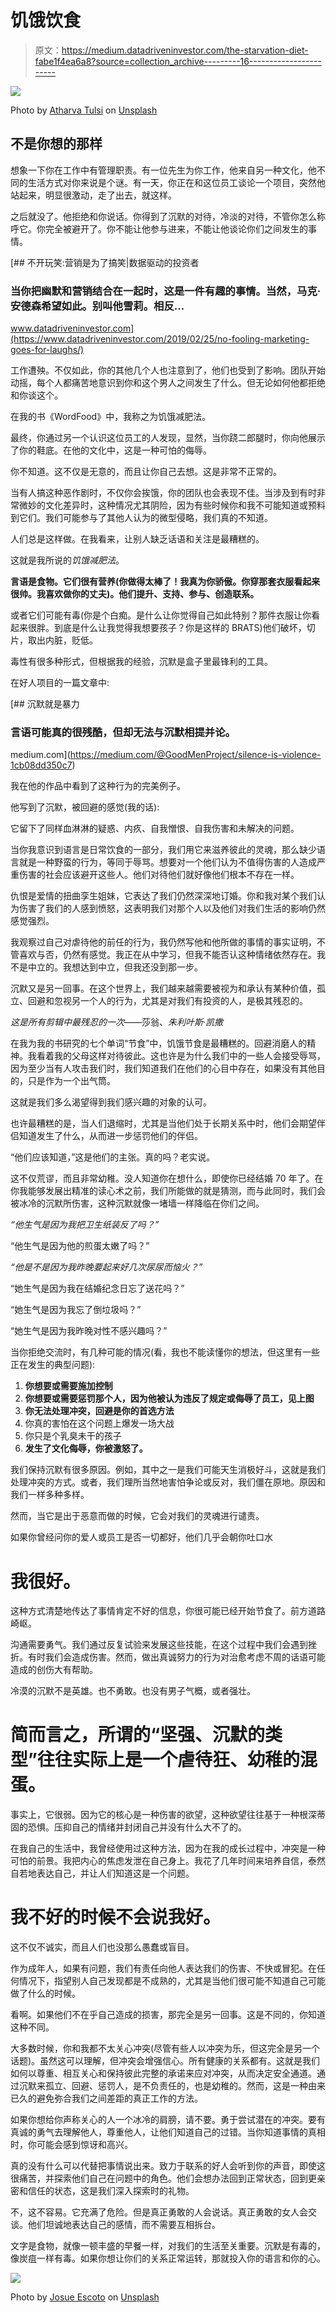 # 饥饿饮食

> 原文：<https://medium.datadriveninvestor.com/the-starvation-diet-fabe1f4ea6a8?source=collection_archive---------16----------------------->

![](img/eb4dbbb2bb0d9221b5437a4c9f3269bb.png)

Photo by [Atharva Tulsi](https://unsplash.com/@atharva_tulsi?utm_source=medium&utm_medium=referral) on [Unsplash](https://unsplash.com?utm_source=medium&utm_medium=referral)

## 不是你想的那样

想象一下你在工作中有管理职责。有一位先生为你工作，他来自另一种文化，他不同的生活方式对你来说是个谜。有一天，你正在和这位员工谈论一个项目，突然他站起来，明显很激动，走了出去，就这样。

之后就没了。他拒绝和你说话。你得到了沉默的对待，冷淡的对待，不管你怎么称呼它。你完全被避开了。你不能让他参与进来，不能让他谈论你们之间发生的事情。

[](https://www.datadriveninvestor.com/2019/02/25/no-fooling-marketing-goes-for-laughs/) [## 不开玩笑:营销是为了搞笑|数据驱动的投资者

### 当你把幽默和营销结合在一起时，这是一件有趣的事情。当然，马克·安德森希望如此。别叫他雪莉。相反…

www.datadriveninvestor.com](https://www.datadriveninvestor.com/2019/02/25/no-fooling-marketing-goes-for-laughs/) 

工作遭殃。不仅如此，你的其他几个人也注意到了，他们也受到了影响。团队开始动摇，每个人都痛苦地意识到你和这个男人之间发生了什么。但无论如何他都拒绝和你谈这个。

在我的书《WordFood》中，我称之为饥饿减肥法。

最终，你通过另一个认识这位员工的人发现，显然，当你跷二郎腿时，你向他展示了你的鞋底。在他的文化中，这是一种可怕的侮辱。

你不知道。这不仅是无意的，而且让你自己去想。这是非常不正常的。

当有人搞这种恶作剧时，不仅你会挨饿，你的团队也会表现不佳。当涉及到有时非常微妙的文化差异时，这种情况尤其阴险，因为有些时候你和我不可能知道或预料到它们。我们可能参与了其他人认为的微型侵略，我们真的不知道。

人们总是这样做。在我看来，让别人缺乏话语和关注是最糟糕的。

这就是我所说的*饥饿减肥法*。

**言语是食物。它们很有营养(你做得太棒了！我真为你骄傲。你穿那套衣服看起来很帅。我喜欢做你的丈夫)。他们提升、支持、参与、创造联系。**

或者它们可能有毒(你是个白痴。是什么让你觉得自己如此特别？那件衣服让你看起来很胖。到底是什么让我觉得我想要孩子？你是这样的 BRATS)他们破坏，切片，取出内脏，贬低。

毒性有很多种形式，但根据我的经验，沉默是盒子里最锋利的工具。

在好人项目的一篇文章中:

[](https://medium.com/@GoodMenProject/silence-is-violence-1cb08dd350c7) [## 沉默就是暴力

### 言语可能真的很残酷，但却无法与沉默相提并论。

medium.com](https://medium.com/@GoodMenProject/silence-is-violence-1cb08dd350c7) 

我在他的作品中看到了这种行为的完美例子。

他写到了沉默，被回避的感觉(我的话):

它留下了同样血淋淋的疑惑、内疚、自我憎恨、自我伤害和未解决的问题。

当你我意识到语言是日常饮食的一部分，我们用它来滋养彼此的灵魂，那么缺少语言就是一种野蛮的行为，等同于辱骂。想要对一个他们认为不值得伤害的人造成严重伤害的社会应该避开这些人。他们对待他们就好像他们根本不存在一样。

仇恨是爱情的扭曲孪生姐妹，它表达了我们仍然深深地订婚。你和我对某个我们认为伤害了我们的人感到愤怒，这表明我们对那个人以及他们对我们生活的影响仍然感觉强烈。

我观察过自己对虐待他的前任的行为，我仍然写他和他所做的事情的事实证明，不管喜欢与否，仍然有感觉。我正在从中学习，但我不能否认这种情绪依然存在。我不是中立的。我想达到中立，但我还没到那一步。

沉默又是另一回事。在这个世界上，我们越来越需要被视为和承认有某种价值，孤立、回避和忽视另一个人的行为，尤其是对我们有投资的人，是极其残忍的。

*这是所有剪辑中最残忍的一次*——莎翁、*朱利叶斯·凯撒*

在我为我的书研究的七个单词“节食”中，饥饿节食是最糟糕的。回避消磨人的精神。我看着我的父母这样对待彼此。这也许是为什么我们中的一些人会接受辱骂，因为至少当有人攻击我们时，我们知道我们在他们的心目中存在，如果没有其他目的，只是作为一个出气筒。

这就是我们多么渴望得到我们感兴趣的对象的认可。

也许最糟糕的是，当人们退缩时，尤其是当他们处于长期关系中时，他们会期望伴侣知道发生了什么，从而进一步惩罚他们的伴侣。

“他们应该知道，”这是他们的主张。真的吗？老实说。

这不仅荒谬，而且非常幼稚。没人知道你在想什么，即使你已经结婚 70 年了。在你我能够发展出精准的读心术之前，我们所能做的就是猜测，而与此同时，我们会被冰冷的沉默所伤害，这种沉默就像一堵墙一样降临在你们之间。

*“他生气是因为我把卫生纸装反了吗？”*

“他生气是因为他的煎蛋太嫩了吗？”

*“他是不是因为我昨晚要起来好几次尿尿而恼火？”*

“她生气是因为我在结婚纪念日忘了送花吗？”

“她生气是因为我忘了倒垃圾吗？”

“她生气是因为我昨晚对性不感兴趣吗？”

当你拒绝交流时，有几种可能的情况(看，我也不能读懂你的想法，但这里有一些正在发生的典型问题):

1.  **你想要或需要施加控制**
2.  **你想要或需要惩罚那个人，因为他被认为违反了规定或侮辱了员工，见上图**
3.  **你无法处理冲突，回避是你的首选方法**
4.  你真的害怕在这个问题上爆发一场大战
5.  你只是个乳臭未干的孩子
6.  **发生了文化侮辱，你被激怒了。**

我们保持沉默有很多原因。例如，其中之一是我们可能天生消极好斗，这就是我们处理冲突的方式。或者，我们理所当然地害怕争论或反对，我们僵在原地。原因和我们一样多种多样。

然而，当它是出于恶意而做的时候，它会对我们的灵魂进行谴责。

如果你曾经问你的爱人或员工是否一切都好，他们几乎会朝你吐口水

# 我很好。

这种方式清楚地传达了事情肯定不好的信息，你很可能已经开始节食了。前方道路崎岖。

沟通需要勇气。我们通过反复试验来发展这些技能，在这个过程中我们会遇到挫折。有时我们会造成伤害。然而，做出真诚努力的行为对治愈考虑不周的话语可能造成的创伤大有帮助。

冷漠的沉默不是英雄。也不勇敢。也没有男子气概，或者强壮。

# 简而言之，所谓的“坚强、沉默的类型”往往实际上是一个虐待狂、幼稚的混蛋。

事实上，它很弱。因为它的核心是一种伤害的欲望，这种欲望往往基于一种根深蒂固的恐惧。压抑自己的情绪并封闭自己并没有什么大不了的。

在我自己的生活中，我曾经使用过这种方法，因为在我的成长过程中，冲突是一种可怕的前景。我把内心的焦虑发泄在自己身上。我花了几年时间来培养自信，泰然自若地表达自己，并让人们知道这是一个问题。

# 我不好的时候不会说我好。

这不仅不诚实，而且人们也没那么愚蠢或盲目。

作为成年人，如果有问题，我们有责任向他人表达我们的伤害、不快或冒犯。在任何情况下，指望别人自己发现都是不成熟的，尤其是当他们很可能不知道自己可能做了什么的时候。

看啊。如果他们不在乎自己造成的损害，那完全是另一回事。这是不同的，你知道这种不同。

大多数时候，你和我都不太关心冲突(尽管有些人以冲突为乐，但这完全是另一个话题)。虽然这可以理解，但冲突会增强信心。所有健康的关系都有。这就是我们如何以尊重、相互关心和保持彼此完整的承诺来应对冲突，从而决定安全通道。通过沉默来孤立、回避、惩罚人，是不负责任的，也是幼稚的。然而，这是一种由来已久的避免弥合我们之间差距的真正工作的方法。

如果你想给你声称关心的人一个冰冷的肩膀，请不要。勇于尝试潜在的冲突。要有真诚的勇气去理解他人，尊重他人，让他们知道自己的过错。当你知道事情的真相时，你可能会感到惊讶和高兴。

真的没有什么可以代替把事情说出来。致力于联系的好人会听到你的声音，即使这很痛苦，并探索他们自己在问题中的角色。他们会想办法回到正常状态，回到更亲密和信任的状态，这是我们深入探索时的礼物。

不，这不容易。它充满了危险。但是真正勇敢的人会说话。真正勇敢的女人会交谈。他们坦诚地表达自己的感情，而不需要互相拆台。

文字是食物，就像一顿丰盛的早餐一样，对我们的生活至关重要。沉默是有毒的，像炭疽一样有毒。如果你想让你们的关系正常运转，那就投入你的语言和你的心。

![](img/374f28c494c5b491d4567e72a679da97.png)

Photo by [Josue Escoto](https://unsplash.com/@joshescoto?utm_source=medium&utm_medium=referral) on [Unsplash](https://unsplash.com?utm_source=medium&utm_medium=referral)